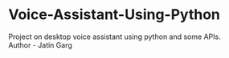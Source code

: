 # Voice-Assistant-Using-Python
Project on desktop voice assistant using python and some APIs.
<br>
Author - Jatin Garg
